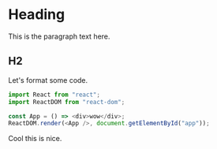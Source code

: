 # Heading

This is the paragraph text here.

## H2

Let's format some code.

```javascript
import React from "react";
import ReactDOM from "react-dom";

const App = () => <div>wow</div>;
ReactDOM.render(<App />, document.getElementById("app"));
```

Cool this is nice.
